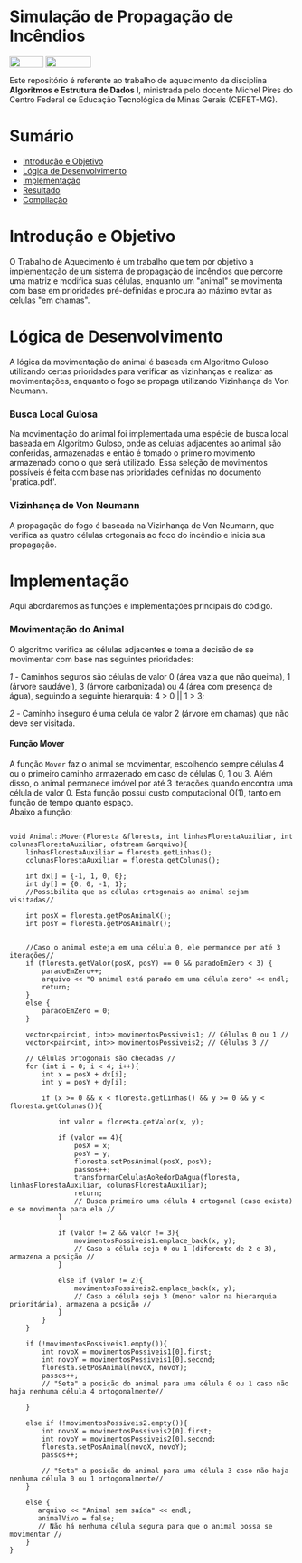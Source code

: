 # Simulação de Propagação de Incêndios

<div style="display: inline-block;">
<img align="center" height="20px" width="60px" src="https://img.shields.io/badge/C%2B%2B-00599C?style=for-the-badge&logo=c%2B%2B&logoColor=white"/> 
<img align="center" height="20px" width="80px" src="https://img.shields.io/badge/Made%20for-VSCode-1f425f.svg"/> 
</a> 
</div>

<p align= "justify">
<p>
Este repositório é referente ao trabalho de aquecimento da disciplina <strong>Algoritmos e Estrutura de Dados I</strong>, ministrada pelo docente Michel Pires do Centro Federal de Educação Tecnológica de Minas Gerais (CEFET-MG).
</p>

# Sumário

- [Introdução e Objetivo](#introdução_e_objetivo)
- [Lógica de Desenvolvimento](#logica_de_desenvolvimento)
- [Implementação](#implementação)
- [Resultado](#resultado)
- [Compilação](#compilação)

# Introdução e Objetivo

O Trabalho de Aquecimento é um trabalho que tem por objetivo a implementação de um sistema de propagação de incêndios que percorre uma matriz e modifica suas células, enquanto um "animal" se movimenta com base em prioridades pré-definidas e procura ao máximo evitar as celulas "em chamas".

# Lógica de Desenvolvimento

A lógica da movimentação do animal é baseada em Algoritmo Guloso utilizando certas prioridades para verificar as vizinhanças e realizar as movimentações, enquanto o fogo se propaga utilizando Vizinhança de Von Neumann.

### Busca Local Gulosa

Na movimentação do animal foi implementada uma espécie de busca local baseada em Algoritmo Guloso, onde as celulas adjacentes ao animal são conferidas, armazenadas e então é tomado o primeiro movimento armazenado como o que será utilizado. Essa seleção de movimentos possíveis é feita com base nas prioridades 
definidas no documento 'pratica.pdf'.

### Vizinhança de Von Neumann

A propagação do fogo é baseada na Vizinhança de Von Neumann, que verifica as quatro células ortogonais ao foco do incêndio e inicia sua propagação.

# Implementação

Aqui abordaremos as funções e implementações principais do código.

### Movimentação do Animal

O algoritmo verifica as células adjacentes e toma a decisão de se movimentar com base nas seguintes prioridades:

*1 -* Caminhos seguros são células de valor 0 (área vazia que não queima), 1 (árvore saudável), 3 (árvore carbonizada) ou 4 (área com presença de água), seguindo a seguinte hierarquia: 4 > 0 || 1 > 3;  
  
*2 -* Caminho inseguro é uma celula de valor 2 (árvore em chamas) que não deve ser visitada.

#### Função Mover
A função `Mover` faz o animal se movimentar, escolhendo sempre células 4 ou o primeiro caminho armazenado em caso de células 0, 1 ou 3. Além disso, o animal permanece imóvel por até 3 iterações quando encontra uma célula de valor 0. Esta função
possui custo computacional O(1), tanto em função de tempo quanto espaço.  
Abaixo a função:  

```

void Animal::Mover(Floresta &floresta, int linhasFlorestaAuxiliar, int colunasFlorestaAuxiliar, ofstream &arquivo){
    linhasFlorestaAuxiliar = floresta.getLinhas();
    colunasFlorestaAuxiliar = floresta.getColunas();
    
    int dx[] = {-1, 1, 0, 0};
    int dy[] = {0, 0, -1, 1};
    //Possibilita que as células ortogonais ao animal sejam visitadas//

    int posX = floresta.getPosAnimalX();
    int posY = floresta.getPosAnimalY();

    
    //Caso o animal esteja em uma célula 0, ele permanece por até 3 iterações//
    if (floresta.getValor(posX, posY) == 0 && paradoEmZero < 3) {
        paradoEmZero++;
        arquivo << "O animal está parado em uma célula zero" << endl;
        return;
    }
    else {
        paradoEmZero = 0;
    }

    vector<pair<int, int>> movimentosPossiveis1; // Células 0 ou 1 //
    vector<pair<int, int>> movimentosPossiveis2; // Células 3 //

    // Células ortogonais são checadas //
    for (int i = 0; i < 4; i++){
        int x = posX + dx[i];
        int y = posY + dy[i];

        if (x >= 0 && x < floresta.getLinhas() && y >= 0 && y < floresta.getColunas()){

            int valor = floresta.getValor(x, y);

            if (valor == 4){
                posX = x;
                posY = y;
                floresta.setPosAnimal(posX, posY);
                passos++;
                transformarCelulasAoRedorDaAgua(floresta, linhasFlorestaAuxiliar, colunasFlorestaAuxiliar);
                return;
                // Busca primeiro uma célula 4 ortogonal (caso exista) e se movimenta para ela //
            }

            if (valor != 2 && valor != 3){
                movimentosPossiveis1.emplace_back(x, y);
                // Caso a célula seja 0 ou 1 (diferente de 2 e 3), armazena a posição //
            }

            else if (valor != 2){
                movimentosPossiveis2.emplace_back(x, y);
                // Caso a célula seja 3 (menor valor na hierarquia prioritária), armazena a posição //
            }
        }
    }

    if (!movimentosPossiveis1.empty()){
        int novoX = movimentosPossiveis1[0].first;
        int novoY = movimentosPossiveis1[0].second;
        floresta.setPosAnimal(novoX, novoY);
        passos++;
        // "Seta" a posição do animal para uma célula 0 ou 1 caso não haja nenhuma célula 4 ortogonalmente//

    }

    else if (!movimentosPossiveis2.empty()){
        int novoX = movimentosPossiveis2[0].first;
        int novoY = movimentosPossiveis2[0].second;
        floresta.setPosAnimal(novoX, novoY);
        passos++;

        // "Seta" a posição do animal para uma célula 3 caso não haja nenhuma célula 0 ou 1 ortogonalmente//
    }

    else {
       arquivo << "Animal sem saída" << endl;
       animalVivo = false;
       // Não há nenhuma célula segura para que o animal possa se movimentar //
    }
}

```









